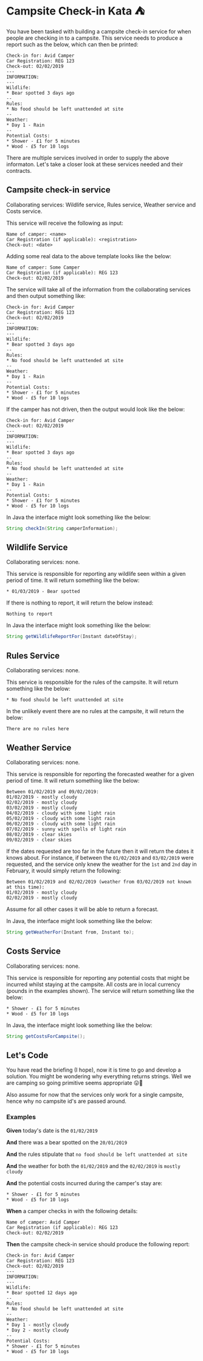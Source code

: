# Campsite Check-in Kata :tent:

You have been tasked with building a campsite check-in service for when people are checking in to a campsite. This service needs to produce a report such as the below, which can then be printed:

```
Check-in for: Avid Camper
Car Registration: REG 123
Check-out: 02/02/2019
---
INFORMATION:
---
Wildlife:
* Bear spotted 3 days ago
--
Rules:
* No food should be left unattended at site
--
Weather:
* Day 1 - Rain
--
Potential Costs:
* Shower - £1 for 5 minutes
* Wood - £5 for 10 logs
```

There are multiple services involved in order to supply the above informaton. Let's take a closer look at these services needed and their contracts.

## Campsite check-in service

Collaborating services: Wildlife service, Rules service, Weather service and Costs service.

This service will receive the following as input:

```
Name of camper: <name>
Car Registration (if applicable): <registration>
Check-out: <date>
```

Adding some real data to the above template looks like the below:

```
Name of camper: Some Camper
Car Registration (if applicable): REG 123
Check-out: 02/02/2019
```

The service will take all of the information from the collaborating services and then output something like:

```
Check-in for: Avid Camper
Car Registration: REG 123
Check-out: 02/02/2019
---
INFORMATION:
---
Wildlife:
* Bear spotted 3 days ago
--
Rules:
* No food should be left unattended at site
--
Weather:
* Day 1 - Rain
--
Potential Costs:
* Shower - £1 for 5 minutes
* Wood - £5 for 10 logs
```

If the camper has not driven, then the output would look like the below:

```
Check-in for: Avid Camper
Check-out: 02/02/2019
---
INFORMATION:
---
Wildlife:
* Bear spotted 3 days ago
--
Rules:
* No food should be left unattended at site
--
Weather:
* Day 1 - Rain
--
Potential Costs:
* Shower - £1 for 5 minutes
* Wood - £5 for 10 logs
```

In Java the interface might look something like the below:

```java
String checkIn(String camperInformation);
```

## Wildlife Service

Collaborating services: none.

This service is responsible for reporting any wildlife seen within a given period of time. It will return something like the below:

```
* 01/03/2019 - Bear spotted
```

If there is nothing to report, it will return the below instead:

```
Nothing to report
```

In Java the interface might look something like the below:

```java
String getWildlifeReportFor(Instant dateOfStay);
```

## Rules Service

Collaborating services: none.

This service is responsible for the rules of the campsite. It will return something like the below:

```
* No food should be left unattended at site
```

In the unlikely event there are no rules at the campsite, it will return the below:

```
There are no rules here
```

## Weather Service

Collaborating services: none.

This service is responsible for reporting the forecasted weather for a given period of time. It will return something like the below:

```
Between 01/02/2019 and 09/02/2019:
01/02/2019 - mostly cloudy
02/02/2019 - mostly cloudy
03/02/2019 - mostly cloudy
04/02/2019 - cloudy with some light rain
05/02/2019 - cloudy with some light rain
06/02/2019 - cloudy with some light rain
07/02/2019 - sunny with spells of light rain
08/02/2019 - clear skies
09/02/2019 - clear skies
```

If the dates requested are too far in the future then it will return the dates it knows about. For instance, if between the `01/02/2019` and `03/02/2019` were requested, and the service only knew the weather for the `1st` and `2nd` day in February, it would simply return the following:

```
Between 01/02/2019 and 02/02/2019 (weather from 03/02/2019 not known at this time):
01/02/2019 - mostly cloudy
02/02/2019 - mostly cloudy
```

Assume for all other cases it will be able to return a forecast.

In Java, the interface might look something like the below:

```java
String getWeatherFor(Instant from, Instant to);
```

## Costs Service

Collaborating services: none.

This service is responsible for reporting any potential costs that might be incurred whilst staying at the campsite. All costs are in local currency (pounds in the examples shown). The service will return something like the below:

```
* Shower - £1 for 5 minutes
* Wood - £5 for 10 logs
```

In Java, the interface might look something like the below:

```java
String getCostsForCampsite();
```

## Let's Code

You have read the briefing (I hope), now it is time to go and develop a solution. You might be wondering why everything returns strings. Well we are camping so going primitive seems appropriate :stuck_out_tongue::drum:

Also assume for now that the services only work for a single campsite, hence why no campsite id's are passed around.

### Examples

**Given** today's date is the `01/02/2019` 

**And** there was a bear spotted on the `20/01/2019`

**And** the rules stipulate that `no food should be left unattended at site`

**And** the weather for both the `01/02/2019` and the `02/02/2019` is `mostly cloudy`

**And** the potential costs incurred during the camper's stay are:

```
* Shower - £1 for 5 minutes
* Wood - £5 for 10 logs
```

**When** a camper checks in with the following details:

```
Name of camper: Avid Camper
Car Registration (if applicable): REG 123
Check-out: 02/02/2019
```

**Then** the campsite check-in service should produce the following report:

```
Check-in for: Avid Camper
Car Registration: REG 123
Check-out: 02/02/2019
---
INFORMATION:
---
Wildlife:
* Bear spotted 12 days ago
--
Rules:
* No food should be left unattended at site
--
Weather:
* Day 1 - mostly cloudy
* Day 2 - mostly cloudy
--
Potential Costs:
* Shower - £1 for 5 minutes
* Wood - £5 for 10 logs
```